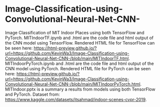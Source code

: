 # Image-Classification-using-Convolutional-Neural-Net-CNN-
Image Classification of MIT Indoor Places using both TensorFlow and PyTorch.
MITIndoorTF.ipynb and .html are the code file and html output of the CNN model using TensorFlow. 
Rendered HTML file for TensorFlow can be seen here: https://html-preview.github.io/?url=https://github.com/KevinWa3/Image-Classification-using-Convolutional-Neural-Net-CNN-/blob/main/MITIndoorTF.html.
MITIndoorPyTorch.ipynb and .html are the code file and html output of the CNN model using PyTorch. 
Rendered HTML file for PyTorch can be seen here: https://html-preview.github.io/?url=https://github.com/KevinWa3/Image-Classification-using-Convolutional-Neural-Net-CNN-/blob/main/MITIndoorPyTorch.html. 
MITIndoor.pptx is a summary a results from models using both TensorFlow and PyTorch. 
Dataset from: https://www.kaggle.com/datasets/itsahmad/indoor-scenes-cvpr-2019. 
